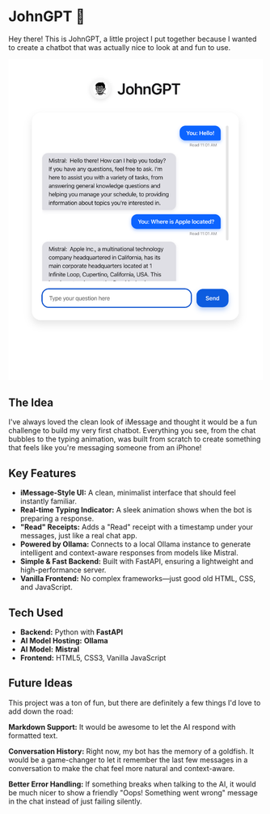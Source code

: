 # JohnGPT 

Hey there! This is JohnGPT, a little project I put together because I wanted to create a chatbot that was actually nice to look at and fun to use.

![JohnGPT Screenshot](./static/home.png)

## The Idea

I've always loved the clean look of iMessage and thought it would be a fun challenge to build my very first chatbot. Everything you see, from the chat bubbles to the typing animation, was built from scratch to create something that feels like you're messaging someone from an iPhone! 

## Key Features

* **iMessage-Style UI:** A clean, minimalist interface that should feel instantly familiar.
* **Real-time Typing Indicator:** A sleek animation shows when the bot is preparing a response.
* **"Read" Receipts:** Adds a "Read" receipt with a timestamp under your messages, just like a real chat app.
* **Powered by Ollama:** Connects to a local Ollama instance to generate intelligent and context-aware responses from models like Mistral.
* **Simple & Fast Backend:** Built with FastAPI, ensuring a lightweight and high-performance server.
* **Vanilla Frontend:** No complex frameworks—just good old HTML, CSS, and JavaScript.

## Tech Used

* **Backend:** Python with **FastAPI**
* **AI Model Hosting:** **Ollama**
* **AI Model:** **Mistral**
* **Frontend:** HTML5, CSS3, Vanilla JavaScript

## Future Ideas 
This project was a ton of fun, but there are definitely a few things I'd love to add down the road:

**Markdown Support:** It would be awesome to let the AI respond with formatted text.

**Conversation History:** Right now, my bot has the memory of a goldfish. It would be a game-changer to let it remember the last few messages in a conversation to make the chat feel more natural and context-aware.

**Better Error Handling:** If something breaks when talking to the AI, it would be much nicer to show a friendly "Oops! Something went wrong" message in the chat instead of just failing silently.